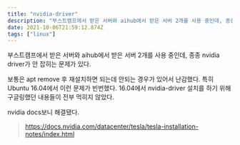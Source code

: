 ```yaml
---
title: "nvidia-driver"
description: "부스트캠프에서 받은 서버와 aihub에서 받은 서버 2개를 사용 중인데, 종종 nvidia driver가 안 잡히는 문제가 있다. 보통은 apt remove 후 재설치하면 되는데 안되는 경우가 있어서 난감했다. 특히 Ubuntu 16.04에서 이런 문제가 빈번했다. 1"
date: 2021-10-06T21:59:12.874Z
tags: ["linux"]
---
```

부스트캠프에서 받은 서버와 aihub에서 받은 서버 2개를 사용 중인데, 종종 nvidia driver가 안 잡히는 문제가 있다. 

보통은 apt remove 후 재설치하면 되는데 안되는 경우가 있어서 난감했다. 특히 Ubuntu 16.04에서 이런 문제가 빈번했다. 16.04에서 nvidia-driver 설치를 하기 위해 구글링했던 내용들이 전부 먹히지 않았다.

nvidia docs보니 해결됐다.
>https://docs.nvidia.com/datacenter/tesla/tesla-installation-notes/index.html